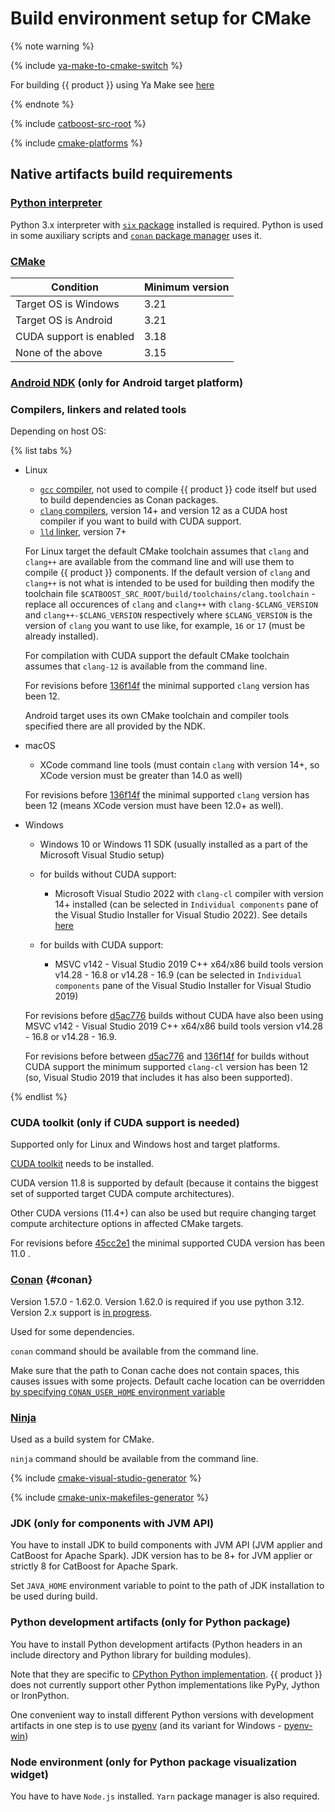 # Build environment setup for CMake

{% note warning %}

{% include [ya-make-to-cmake-switch](../_includes/work_src/reusage-installation/ya-make-to-cmake-switch.md) %}

For building {{ product }} using Ya Make see [here](../concepts/build-from-source.md#build-ya-make)

{% endnote %}

{% include [catboost-src-root](../_includes/work_src/reusage-installation/catboost-src-root.md) %}

{% include [cmake-platforms](../_includes/work_src/reusage-installation/cmake-platforms.md) %}

## Native artifacts build requirements

### [Python interpreter](https://www.python.org/)

  Python 3.x interpreter with [`six` package](https://pypi.org/project/six/) installed is required. Python is used in some auxiliary scripts and [`conan` package manager](#conan) uses it.

### [CMake](https://cmake.org/)

  |Condition|Minimum version|
  |---------|---------|
  | Target OS is Windows | 3.21 |
  | Target OS is Android | 3.21 |
  | CUDA support is enabled | 3.18 |
  | None of the above | 3.15 |

### [Android NDK](https://developer.android.com/ndk/downloads) (only for Android target platform)

### Compilers, linkers and related tools

  Depending on host OS:

  {% list tabs %}

  - Linux

      - [`gcc` compiler](https://gcc.gnu.org/), not used to compile {{ product }} code itself but used to build dependencies as Conan packages.
      - [`clang` compilers](https://clang.llvm.org/), version 14+ and version 12 as a CUDA host compiler if you want to build with CUDA support.
      - [`lld` linker](https://lld.llvm.org/), version 7+

      For Linux target the default CMake toolchain assumes that `clang` and `clang++` are available from the command line and will use them to compile {{ product }} components. If the default version of `clang` and `clang++` is not what is intended to be used for building then modify the toolchain file `$CATBOOST_SRC_ROOT/build/toolchains/clang.toolchain` - replace all occurences of `clang` and `clang++` with `clang-$CLANG_VERSION` and `clang++-$CLANG_VERSION` respectively where `$CLANG_VERSION` is the version of `clang` you want to use like, for example, `16` or `17` (must be already installed).

      For compilation with CUDA support the default CMake toolchain assumes that `clang-12` is available from the command line.

      For revisions before [136f14f](https://github.com/catboost/catboost/commit/136f14f5d55119028a7bb1886814775cd1e2c649) the minimal supported `clang` version has been 12.

      Android target uses its own CMake toolchain and compiler tools specified there are all provided by the NDK.

  - macOS

      - XCode command line tools (must contain `clang` with version 14+, so XCode version must be greater than 14.0 as well)

      For revisions before [136f14f](https://github.com/catboost/catboost/commit/136f14f5d55119028a7bb1886814775cd1e2c649) the minimal supported `clang` version has been 12 (means XCode version must have been 12.0+ as well).

  - Windows

      - Windows 10 or Windows 11 SDK (usually installed as a part of the Microsoft Visual Studio setup)

      - for builds without CUDA support:
        - Microsoft Visual Studio 2022 with `clang-cl` compiler with version 14+ installed (can be selected in `Individual components` pane of the Visual Studio Installer for Visual Studio 2022). See details [here](https://learn.microsoft.com/en-us/cpp/build/clang-support-msbuild?view=msvc-170)

      - for builds with CUDA support:
        - MSVC v142 - Visual Studio 2019 C++ x64/x86 build tools version v14.28 - 16.8 or v14.28 - 16.9 (can be selected in `Individual components` pane of the Visual Studio Installer for Visual Studio 2019)

      For revisions before [d5ac776](https://github.com/catboost/catboost/commit/d5ac776e0dd4eeb2ffd99d3fabaaee3e86b8dba1) builds without CUDA have also been using MSVC v142 - Visual Studio 2019 C++ x64/x86 build tools version v14.28 - 16.8 or v14.28 - 16.9.

      For revisions before between [d5ac776](https://github.com/catboost/catboost/commit/d5ac776e0dd4eeb2ffd99d3fabaaee3e86b8dba1) and [136f14f](https://github.com/catboost/catboost/commit/136f14f5d55119028a7bb1886814775cd1e2c649) for builds without CUDA support the minimum supported `clang-cl` version has been 12 (so, Visual Studio 2019 that includes it has also been supported).

  {% endlist %}

### CUDA toolkit (only if CUDA support is needed)

  Supported only for Linux and Windows host and target platforms.

  [CUDA toolkit](https://developer.nvidia.com/cuda-downloads) needs to be installed.

  CUDA version 11.8 is supported by default (because it contains the biggest set of supported target CUDA compute architectures).

  Other CUDA versions (11.4+) can also be used but require changing target compute architecture options in affected CMake targets.

  For revisions before [45cc2e1](https://github.com/catboost/catboost/commit/45cc2e12189e8fef6b0ccfd30ac192efab22ae98) the minimal supported CUDA version has been 11.0 .


### [Conan](https://conan.io/) {#conan}

  Version 1.57.0 - 1.62.0. Version 1.62.0 is required if you use python 3.12. Version 2.x support is [in progress](https://github.com/catboost/catboost/issues/2582).

  Used for some dependencies.

  `conan` command should be available from the command line.

  Make sure that the path to Conan cache does not contain spaces, this causes issues with some projects. Default cache location can be overridden [by specifying `CONAN_USER_HOME` environment variable](https://docs.conan.io/1/mastering/custom_cache.html)

### [Ninja](https://ninja-build.org/)

  Used as a build system for CMake.

  `ninja` command should be available from the command line.

  {% include [cmake-visual-studio-generator](../_includes/work_src/reusage-installation/cmake-visual-studio-generator.md) %}

  {% include [cmake-unix-makefiles-generator](../_includes/work_src/reusage-installation/cmake-unix-makefiles-generator.md) %}

### JDK (only for components with JVM API)

  You have to install JDK to build components with JVM API (JVM applier and CatBoost for Apache Spark).
  JDK version has to be 8+ for JVM applier or strictly 8 for CatBoost for Apache Spark.

  Set `JAVA_HOME` environment variable to point to the path of JDK installation to be used during build.

### Python development artifacts (only for Python package)

  You have to install Python development artifacts (Python headers in an include directory and Python library for building modules).

  Note that they are specific to [CPython Python implementation](https://en.wikipedia.org/wiki/CPython). {{ product }} does not currently support other Python implementations like PyPy, Jython or IronPython.

  One convenient way to install different Python versions with development artifacts in one step is to use [pyenv](https://github.com/pyenv/pyenv) (and its variant for Windows - [pyenv-win](https://github.com/pyenv-win/pyenv-win))

### Node environment (only for Python package visualization widget)

  You have to have `Node.js` installed. `Yarn` package manager is also required.
